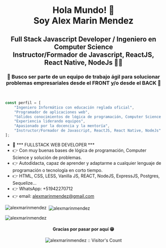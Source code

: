 <h1 align="center">Hola Mundo! 👋<br />Soy Alex Marin Mendez</h1>
<h2 align="center">Full Stack Javascript Developer / Ingeniero en Computer Science<br />Instructor/Formador de Javascript, ReactJS, React Native, NodeJs 👨‍🎓</h2>
<h3 align="center">🎯 Busco ser parte de un equipo de trabajo ágil para solucionar problemas empresariales desde el FRONT y/o desde el BACK 🚀</h3>
&nbsp;<br />

```javascript
const perfil = [
    "Ingeniero Informático con educación reglada oficial",
    "Programador de aplicaciones web",
    "Sólidos conocimientos de lógica de programación, Computer Science y solución de problemas",
    "Experiencia liderando equipos",
    "Apasionado por la docencia y la mentoría",
    "Instructor/Formador de Javascript, ReactJS, React Native, NodeJs"
];
```

- 📄 *** FULLSTACK WEB DEVELOPER ***
- 👉 Con muy buenas bases de lógica de programación, Computer Science y solución de problemas.
- 👉 Autodidacta, capaz de aprender y adaptarme a cualquier lenguaje de programación o tecnología en corto tiempo.
- 👉 HTML, CSS, LESS, Vanilla JS, REACT, NodeJS, ExpressJS, Postgres, Sequelize...
- 👉 WhatsApp: +51942270712
- 👉 email: alexmarinmendez@gmail.com

<p><img align="left" src="https://github-readme-stats.vercel.app/api/top-langs?username=alexmarinmendez&show_icons=true&theme=dark&locale=es&layout=compact" alt="alexmarinmendez" /></p>

<p>&nbsp;<img align="center" src="https://github-readme-stats.vercel.app/api?username=alexmarinmendez&show_icons=true&theme=highcontrast&title_color=cfd147&locale=es" alt="alexmarinmendez" /></p>

<p><img align="center" src="https://github-readme-streak-stats.herokuapp.com/?user=alexmarinmendez&theme=dark" alt="alexmarinmendez" /></p>

<h4 align="center">Gracias por pasar por aquí 😁</h4>

<p align="center"><img src="https://profile-counter.glitch.me/{alexmarinmendez}/count.svg" alt="alexmarinmendez :: Visitor's Count" /></p>

